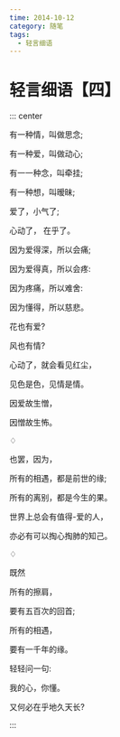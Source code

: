 ```yaml
---
time: 2014-10-12
category: 随笔
tags:
  - 轻言细语
---
```


# 轻言细语【四】

::: center

有一种情，叫做思念;

有一种爱，叫做动心;

有一一种念，叫牵挂;

有一种想，叫暧昧;

爱了，小气了;

心动了， 在乎了。

因为爱得深，所以会痛;

因为爱得真，所以会疼:

因为疼痛，所以难舍:

因为懂得，所以慈悲。

花也有爱?

风也有情?

心动了，就会看见红尘，

见色是色，见情是情。

因爱故生憎，

因憎故生怖。

♢

也罢，因为，

所有的相遇，都是前世的缘;

所有的离别，都是今生的果。

世界上总会有值得-爱的人，

亦必有可以掏心掏肺的知己。

♢

既然

所有的擦肩，

要有五百次的回首;

所有的相遇，

要有一千年的缘。

轻轻问一句:

我的心，你懂。

又何必在乎地久天长?

:::

